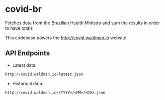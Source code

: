 # covid-br

Fetches data from the Brazilian Health Ministry and sum the results in order to have totals

This codebase powers the http://covid.waldman.io website

## API Endpoints

- Latest data:
```
http://covid.waldman.io/latest.json
```
- Historical data:
```
http://covid.waldman.io/<YYYY>/<MM>/<DD>.json
```
